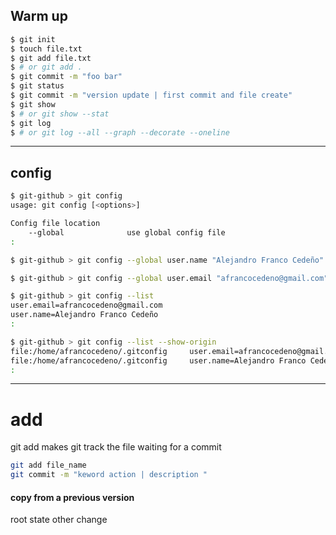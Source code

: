 ## Warm up
```bash
$ git init
$ touch file.txt
$ git add file.txt
$ # or git add .
$ git commit -m "foo bar"
$ git status
$ git commit -m "version update | first commit and file create"
$ git show
$ # or git show --stat
$ git log
$ # or git log --all --graph --decorate --oneline
```
___
## config
```bash
$ git-github > git config
usage: git config [<options>]

Config file location
    --global              use global config file
:
```
```bash
$ git-github > git config --global user.name "Alejandro Franco Cedeño"
```
```bash
$ git-github > git config --global user.email "afrancocedeno@gmail.com"
```

```bash
$ git-github > git config --list
user.email=afrancocedeno@gmail.com
user.name=Alejandro Franco Cedeño
:
```

```bash
$ git-github > git config --list --show-origin
file:/home/afrancocedeno/.gitconfig     user.email=afrancocedeno@gmail.com
file:/home/afrancocedeno/.gitconfig     user.name=Alejandro Franco Cedeño
:
```
___
# add
git add makes git track the file waiting for a commit

```bash
git add file_name
git commit -m "keword action | description "
```

#### copy from a previous version
root state
other change
